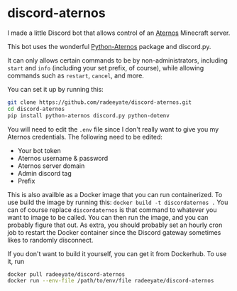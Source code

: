 # discord-aternos

I made a little Discord bot that allows control of an [Aternos](ttps://aternos.org) Minecraft server.

This bot uses the wonderful [Python-Aternos](https://github.com/DarkCat09/python-aternos) package and discord.py.

It can only allows certain commands to be by non-administrators, including `start` and `info` (including your set prefix, of course), while allowing commands such as `restart`, `cancel`, and more.

You can set it up by running this:
```sh
git clone https://github.com/radeeyate/discord-aternos.git
cd discord-aternos
pip install python-aternos discord.py python-dotenv
```
You will need to edit the `.env` file since I don't really want to give you my Aternos credentials. The following need to be edited:
* Your bot token
* Aternos username & password
* Aternos server domain
* Admin discord tag
* Prefix

This is also availble as a Docker image that you can run containerized.
To use build the image by running this:
`docker build -t discordaternos .`
You can of course replace `discordaternos` is that command to whatever you want to image to be called. You can then run the image, and you can probably figure that out. As extra, you should probably set an hourly cron job to restart the Docker container since the Discord gateway sometimes likes to randomly disconnect.

If you don't want to build it yourself, you can get it from Dockerhub.
To use it, run

```sh
docker pull radeeyate/discord-aternos
docker run --env-file /path/to/env/file radeeyate/discord-aternos
```
